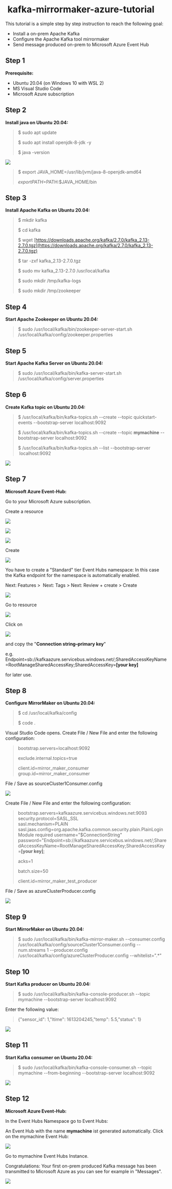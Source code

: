 #  kafka-mirrormaker-azure-tutorial

This tutorial is a simple step by step instruction to reach the following goal:

*   Install a on-prem Apache Kafka
*   Configure the Apache Kafka tool mirrormaker
*   Send message produced on-prem to Microsoft Azure Event Hub

## Step 1

**Prerequisite:**

*   Ubuntu 20.04 (on Windows 10 with WSL 2)
*   MS Visual Studio Code
*   Microsoft Azure subscription

## Step 2

**Install java on Ubuntu 20.04:**

> $ sudo apt update
> 
> $ sudo apt install openjdk-8-jdk -y
> 
> $ java -version

![](https://user-images.githubusercontent.com/51634515/108631882-74cfd680-746c-11eb-8f1f-8ba0fa6cb4b2.png)

> $ export JAVA\_HOME=/usr/lib/jvm/java-8-openjdk-amd64
> 
> $ export PATH=$PATH:$JAVA\_HOME/bin

## Step 3

**Install Apache Kafka on Ubuntu 20.04:**

> $ mkdir kafka
> 
> $ cd kafka
> 
> $ wget [https://downloads.apache.org/kafka/2.7.0/kafka_2.13-2.7.0.tgz](https://downloads.apache.org/kafka/2.7.0/kafka_2.13-2.7.0.tgz)
> 
> $ tar -zxf kafka\_2.13-2.7.0.tgz
> 
> $ sudo mv kafka\_2.13-2.7.0 /usr/local/kafka
> 
> $ sudo mkdir /tmp/kafka-logs
> 
> $ sudo mkdir /tmp/zookeeper

## Step 4

**Start Apache Zookeeper on Ubuntu 20.04:**

> $ sudo /usr/local/kafka/bin/zookeeper-server-start.sh /usr/local/kafka/config/zookeeper.properties

## Step 5

**Start Apache Kafka Server on Ubuntu 20.04:**

> $ sudo /usr/local/kafka/bin/kafka-server-start.sh /usr/local/kafka/config/server.properties

## Step 6

**Create Kafka topic on Ubuntu 20.04:**

> $ /usr/local/kafka/bin/kafka-topics.sh --create --topic quickstart-events --bootstrap-server localhost:9092
> 
> $ /usr/local/kafka/bin/kafka-topics.sh --create --topic **mymachine** --bootstrap-server localhost:9092
> 
> $ /usr/local/kafka/bin/kafka-topics.sh --list --bootstrap-server  localhost:9092

![](https://user-images.githubusercontent.com/51634515/108633264-9aaca980-7473-11eb-8798-59a2a2c4089d.png)

## Step 7

**Microsoft Azure Event-Hub:**

Go to your Microsoft Azure subscription.

Create a resource

![](https://user-images.githubusercontent.com/51634515/108899070-47c02700-7618-11eb-92d7-1d4e53b602dc.png)

![](https://user-images.githubusercontent.com/51634515/108899264-8524b480-7618-11eb-8348-2f98ff3cfc0f.png)

![](https://user-images.githubusercontent.com/51634515/108899506-c9b05000-7618-11eb-9b0d-ec28758e5861.png)

Create

![](https://user-images.githubusercontent.com/51634515/108900276-bc479580-7619-11eb-8b20-6c586b28af66.png)

You have to create a "Standard" tier Event Hubs namespace: In this case the Kafka endpoint for the namespace is automatically enabled.

Next: Features >  Next: Tags > Next: Review + create > Create

![](https://user-images.githubusercontent.com/51634515/108902321-4264db80-761c-11eb-8eb4-609d9b64ff3f.png)

Go to resource

![](https://user-images.githubusercontent.com/51634515/108902458-67f1e500-761c-11eb-8481-3e1762524ca7.png)

Click on 

![](https://user-images.githubusercontent.com/51634515/108902538-87890d80-761c-11eb-9ecf-e6db2b5b5ce9.png)

and copy the "**Connection string–primary key**" 

e.g. Endpoint=sb://kafkaazure.servicebus.windows.net/;SharedAccessKeyName=RootManageSharedAccessKey;SharedAccessKey=**\[your key\]**

for later use.

## Step 8

**Configure MirrorMaker on Ubuntu 20.04:**

> $ cd /usr/local/kafka/config
> 
> $ code .

Visual Studio Code opens. Create File / New File and enter the following configuration:

> bootstrap.servers=localhost:9092
> 
> exclude.internal.topics=true
> 
> client.id=mirror\_maker\_consumer  
> group.id=mirror\_maker\_consumer

File / Save as sourceCluster1Consumer.config

![](https://user-images.githubusercontent.com/51634515/108904327-a5577200-761e-11eb-9138-18e4ec25d09f.png)

Create File / New File and enter the following configuration:

> bootstrap.servers=kafkaazure.servicebus.windows.net:9093  
> security.protocol=SASL\_SSL  
> sasl.mechanism=PLAIN  
> sasl.jaas.config=org.apache.kafka.common.security.plain.PlainLoginModule required username="$ConnectionString" password="Endpoint=sb://kafkaazure.servicebus.windows.net/;SharedAccessKeyName=RootManageSharedAccessKey;SharedAccessKey=**\[your key\]**;
> 
> acks=1
> 
> batch.size=50
> 
> client.id=mirror\_maker\_test\_producer

File / Save as azureClusterProducer.config

![](https://user-images.githubusercontent.com/51634515/108905062-89a09b80-761f-11eb-8f86-3d5e22213007.png)

## Step 9

**Start MirrorMaker on Ubuntu 20.04:**

> $ sudo /usr/local/kafka/bin/kafka-mirror-maker.sh --consumer.config /usr/local/kafka/config/sourceCluster1Consumer.config --num.streams 1 --producer.config /usr/local/kafka/config/azureClusterProducer.config --whitelist=".\*"

## Step 10

**Start Kafka producer on Ubuntu 20.04:**

> $ sudo /usr/local/kafka/bin/kafka-console-producer.sh --topic mymachine --bootstrap-server localhost:9092

Enter the following value:

> {"sensor\_id": 1,"ltime": 1613204245,"temp": 5.5,"status": 1}

![](https://user-images.githubusercontent.com/51634515/108909932-7abce780-7625-11eb-9f79-d2a494a01a45.png)

## Step 11

**Start Kafka consumer on Ubuntu 20.04:**

> $ sudo /usr/local/kafka/bin/kafka-console-consumer.sh --topic mymachine --from-beginning --bootstrap-server localhost:9092

![](https://user-images.githubusercontent.com/51634515/108909983-87414000-7625-11eb-912b-150d8416f73f.png)

## Step 12

**Microsoft Azure Event-Hub:**

In the Event Hubs Namespace go to Event Hubs:

An Event Hub with the name **mymachine** ist generated automatically. Click on the mymachine Event Hub:

![](https://user-images.githubusercontent.com/51634515/108910267-e99a4080-7625-11eb-9fa3-99f290f76a91.png)

Go to mymachine Event Hubs Instance. 

Congratulations: Your first on-prem produced Kafka message has been transmitted to Microsoft Azure as you can see for example in "Messages".

![](https://user-images.githubusercontent.com/51634515/108910548-51508b80-7626-11eb-9d8c-a9ed336ddba7.png)
